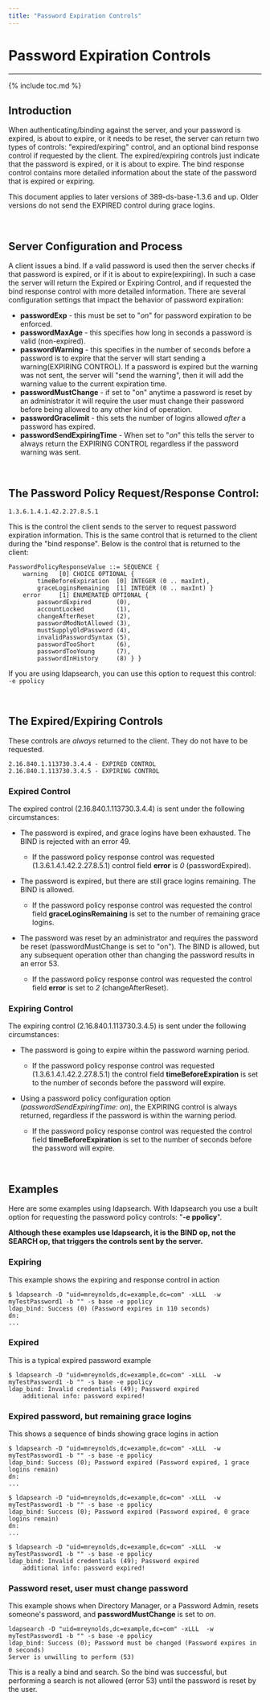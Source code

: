 ```yaml
---
title: "Password Expiration Controls"
---
```


# Password Expiration Controls
--------------------------

{% include toc.md %}

## Introduction

When authenticating/binding against the server, and your password is expired, is about to expire, or it needs to be reset, the server can return two types of controls: "expired/expiring" control, and an optional bind response control if requested by the client.  The expired/expiring controls just indicate that the password is expired, or it is about to expire.  The bind response control contains more detailed information about the state of the password that is expired or expiring.

This document applies to later versions of 389-ds-base-1.3.6 and up.  Older versions do not send the EXPIRED control during grace logins.

<br>

## Server Configuration and Process

A client issues a bind.  If a valid password is used then the server checks if that password is expired, or if it is about to expire(expiring).  In such a case the server will return the Expired or Expiring Control, and if requested the bind response control with more detailed information.  There are several configuration settings that impact the behavior of password expiration:

- **passwordExp** - this must be set to "*on*" for password expiration to be enforced.
- **passwordMaxAge** - this specifies how long in seconds a password is valid (non-expired).
- **passwordWarning** - this specifies in the number of seconds before a password is to expire that the server will start sending a warning(EXPIRING CONTROL).  If a password is expired but the warning was not sent, the server will "send the warning", then it will add the warning value to the current expiration time.
- **passwordMustChange** - if set to "on" anytime a password is reset by an administrator it will require the user must change their password before being allowed to any other kind of operation.
- **passwordGracelimit** - this sets the number of logins allowed *after* a password has expired.
- **passwordSendExpiringTime** - When set to "*on*" this tells the server to always return the EXPIRING CONTROL regardless if the  password warning was sent.


<br>

## The Password Policy Request/Response Control:

    1.3.6.1.4.1.42.2.27.8.5.1

This is the control the client sends to the server to request password expiration information.  This is the same control that is returned to the client during the "bind response".  Below is the control that is returned to the client:

    PasswordPolicyResponseValue ::= SEQUENCE {
        warning   [0] CHOICE OPTIONAL {
            timeBeforeExpiration  [0] INTEGER (0 .. maxInt),
            graceLoginsRemaining  [1] INTEGER (0 .. maxInt) }
        error     [1] ENUMERATED OPTIONAL {
            passwordExpired       (0),
            accountLocked         (1),
            changeAfterReset      (2),
            passwordModNotAllowed (3),
            mustSupplyOldPassword (4),
            invalidPasswordSyntax (5),
            passwordTooShort      (6),
            passwordTooYoung      (7),
            passwordInHistory     (8) } }

If you are using ldapsearch, you can use this option to request this control:  ```-e ppolicy```

<br>

## The Expired/Expiring Controls

These controls are *always* returned to the client.  They do not have to be requested.

    2.16.840.1.113730.3.4.4 - EXPIRED CONTROL
    2.16.840.1.113730.3.4.5 - EXPIRING CONTROL


### Expired Control

The expired control (2.16.840.1.113730.3.4.4) is sent under the following circumstances:

- The password is expired, and grace logins have been exhausted.  The BIND is rejected with an error 49.
    - If the password policy response control was requested (1.3.6.1.4.1.42.2.27.8.5.1) control field **error** is *0* (passwordExpired). 


- The password is expired, but there are still grace logins remaining.  The BIND is allowed.
    - If the password policy response control was requested the control field **graceLoginsRemaining** is set to the number of remaining grace logins.


- The password was reset by an administrator and requires the password be reset (passwordMustChange is set to "on").  The BIND is allowed, but any subsequent operation other than changing the password results in an error 53.
    - If the password policy response control was requested the control field **error** is set to *2* (changeAfterReset).

### Expiring Control

The expiring control (2.16.840.1.113730.3.4.5) is sent under the following circumstances:

- The password is going to expire within the password warning period.
    - If the password policy response control was requested (1.3.6.1.4.1.42.2.27.8.5.1) the control field **timeBeforeExpiration** is set to the number of seconds before the password will expire.


- Using a password policy configuration option (*passwordSendExpiringTime: on*), the EXPIRING control is always returned, regardless if the password is within the warning period.
    - If the password policy response control was requested the control field **timeBeforeExpiration** is set to the number of seconds before the password will expire.

<br>

## Examples

Here are some examples using ldapsearch.  With ldapsearch you use a built option for requesting the password policy controls:  "**-e ppolicy**".

**Although these examples use ldapsearch, it is the BIND op, not the SEARCH op, that triggers the controls sent by the server.**

### Expiring

This example shows the expiring and response control in action

    $ ldapsearch -D "uid=mreynolds,dc=example,dc=com" -xLLL  -w myTestPassword1 -b "" -s base -e ppolicy
    ldap_bind: Success (0) (Password expires in 110 seconds)
    dn:
    ...


### Expired

This is a typical expired password example

    $ ldapsearch -D "uid=mreynolds,dc=example,dc=com" -xLLL  -w myTestPassword1 -b "" -s base -e ppolicy
    ldap_bind: Invalid credentials (49); Password expired
	    additional info: password expired!

### Expired password, but remaining grace logins

This shows a sequence of binds showing grace logins in action

    $ ldapsearch -D "uid=mreynolds,dc=example,dc=com" -xLLL  -w myTestPassword1 -b "" -s base -e ppolicy
    ldap_bind: Success (0); Password expired (Password expired, 1 grace logins remain)
    dn:
    ...

    $ ldapsearch -D "uid=mreynolds,dc=example,dc=com" -xLLL  -w myTestPassword1 -b "" -s base -e ppolicy
    ldap_bind: Success (0); Password expired (Password expired, 0 grace logins remain)
    dn:
    ...

    $ ldapsearch -D "uid=mreynolds,dc=example,dc=com" -xLLL  -w myTestPassword1 -b "" -s base -e ppolicy
    ldap_bind: Invalid credentials (49); Password expired
	    additional info: password expired!

### Password reset, user must change password

This example shows when Directory Manager, or a Password Admin, resets someone's password, and **passwordMustChange** is set to *on*.

    ldapsearch -D "uid=mreynolds,dc=example,dc=com" -xLLL  -w myTestPassword1 -b "" -s base -e ppolicy
    ldap_bind: Success (0); Password must be changed (Password expires in 0 seconds)
    Server is unwilling to perform (53)

This is a really a bind and search.  So the bind was successful, but performing a search is not allowed (error 53) until the password is reset by the user.

<br>


